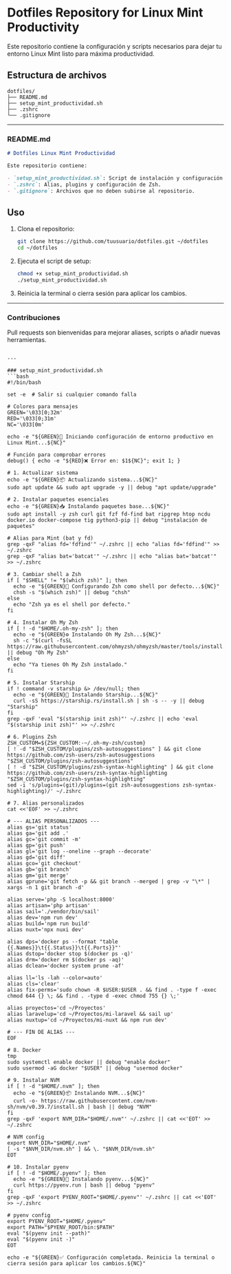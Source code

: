 # Dotfiles Repository for Linux Mint Productivity

Este repositorio contiene la configuración y scripts necesarios para dejar tu entorno Linux Mint listo para máxima productividad.

## Estructura de archivos

```
dotfiles/
├── README.md
├── setup_mint_productividad.sh
├── .zshrc
└── .gitignore
```

---

### README.md

````md
# Dotfiles Linux Mint Productividad

Este repositorio contiene:

- `setup_mint_productividad.sh`: Script de instalación y configuración con control de errores.
- `.zshrc`: Alias, plugins y configuración de Zsh.
- `.gitignore`: Archivos que no deben subirse al repositorio.
````

## Uso

1. Clona el repositorio:
   ```bash
   git clone https://github.com/tuusuario/dotfiles.git ~/dotfiles
   cd ~/dotfiles
   ```

2. Ejecuta el script de setup:

   ```bash
   chmod +x setup_mint_productividad.sh
   ./setup_mint_productividad.sh
   ```
3. Reinicia la terminal o cierra sesión para aplicar los cambios.

---

### Contribuciones

Pull requests son bienvenidas para mejorar aliases, scripts o añadir nuevas herramientas.

````

---

### setup_mint_productividad.sh
```bash
#!/bin/bash

set -e  # Salir si cualquier comando falla

# Colores para mensajes
GREEN='\033[0;32m'
RED='\033[0;31m'
NC='\033[0m'

echo -e "${GREEN}🔧 Iniciando configuración de entorno productivo en Linux Mint...${NC}"

# Función para comprobar errores
debug() { echo -e "${RED}❌ Error en: $1${NC}"; exit 1; }

# 1. Actualizar sistema
echo -e "${GREEN}📦 Actualizando sistema...${NC}"
sudo apt update && sudo apt upgrade -y || debug "apt update/upgrade"

# 2. Instalar paquetes esenciales
echo -e "${GREEN}📥 Instalando paquetes base...${NC}"
sudo apt install -y zsh curl git fzf fd-find bat ripgrep htop ncdu docker.io docker-compose tig python3-pip || debug "instalación de paquetes"

# Alias para Mint (bat y fd)
grep -qxF "alias fd='fdfind'" ~/.zshrc || echo "alias fd='fdfind'" >> ~/.zshrc
grep -qxF "alias bat='batcat'" ~/.zshrc || echo "alias bat='batcat'" >> ~/.zshrc

# 3. Cambiar shell a Zsh
if [ "$SHELL" != "$(which zsh)" ]; then
  echo -e "${GREEN}🐚 Configurando Zsh como shell por defecto...${NC}"
  chsh -s "$(which zsh)" || debug "chsh"
else
  echo "Zsh ya es el shell por defecto."
fi

# 4. Instalar Oh My Zsh
if [ ! -d "$HOME/.oh-my-zsh" ]; then
  echo -e "${GREEN}⚙️ Instalando Oh My Zsh...${NC}"
  sh -c "$(curl -fsSL https://raw.githubusercontent.com/ohmyzsh/ohmyzsh/master/tools/install.sh)" || debug "Oh My Zsh"
else
  echo "Ya tienes Oh My Zsh instalado."
fi

# 5. Instalar Starship
if ! command -v starship &> /dev/null; then
  echo -e "${GREEN}🚀 Instalando Starship...${NC}"
  curl -sS https://starship.rs/install.sh | sh -s -- -y || debug "Starship"
fi
grep -qxF 'eval "$(starship init zsh)"' ~/.zshrc || echo 'eval "$(starship init zsh)"' >> ~/.zshrc

# 6. Plugins Zsh
ZSH_CUSTOM=${ZSH_CUSTOM:-~/.oh-my-zsh/custom}
[ ! -d "$ZSH_CUSTOM/plugins/zsh-autosuggestions" ] && git clone https://github.com/zsh-users/zsh-autosuggestions "$ZSH_CUSTOM/plugins/zsh-autosuggestions"
[ ! -d "$ZSH_CUSTOM/plugins/zsh-syntax-highlighting" ] && git clone https://github.com/zsh-users/zsh-syntax-highlighting "$ZSH_CUSTOM/plugins/zsh-syntax-highlighting"
sed -i 's/plugins=(git)/plugins=(git zsh-autosuggestions zsh-syntax-highlighting)/' ~/.zshrc

# 7. Alias personalizados
cat <<'EOF' >> ~/.zshrc

# --- ALIAS PERSONALIZADOS ---
alias gs='git status'
alias ga='git add .'
alias gc='git commit -m'
alias gp='git push'
alias gl='git log --oneline --graph --decorate'
alias gd='git diff'
alias gco='git checkout'
alias gb='git branch'
alias gm='git merge'
alias gprune='git fetch -p && git branch --merged | grep -v "\*" | xargs -n 1 git branch -d'

alias serve='php -S localhost:8000'
alias artisan='php artisan'
alias sail='./vendor/bin/sail'
alias dev='npm run dev'
alias build='npm run build'
alias nuxt='npx nuxi dev'

alias dps='docker ps --format "table {{.Names}}\t{{.Status}}\t{{.Ports}}"'
alias dstop='docker stop $(docker ps -q)'
alias drm='docker rm $(docker ps -aq)'
alias dclean='docker system prune -af'

alias ll='ls -lah --color=auto'
alias cls='clear'
alias fix-perms='sudo chown -R $USER:$USER . && find . -type f -exec chmod 644 {} \; && find . -type d -exec chmod 755 {} \;'

alias proyectos='cd ~/Proyectos'
alias laravelup='cd ~/Proyectos/mi-laravel && sail up'
alias nuxtup='cd ~/Proyectos/mi-nuxt && npm run dev'

# --- FIN DE ALIAS ---
EOF

# 8. Docker
tmp
sudo systemctl enable docker || debug "enable docker"
sudo usermod -aG docker "$USER" || debug "usermod docker"

# 9. Instalar NVM
if [ ! -d "$HOME/.nvm" ]; then
  echo -e "${GREEN}📦 Instalando NVM...${NC}"
  curl -o- https://raw.githubusercontent.com/nvm-sh/nvm/v0.39.7/install.sh | bash || debug "NVM"
fi
grep -qxF 'export NVM_DIR="$HOME/.nvm"' ~/.zshrc || cat <<'EOT' >> ~/.zshrc

# NVM config
export NVM_DIR="$HOME/.nvm"
[ -s "$NVM_DIR/nvm.sh" ] && \. "$NVM_DIR/nvm.sh"
EOT

# 10. Instalar pyenv
if [ ! -d "$HOME/.pyenv" ]; then
  echo -e "${GREEN}🐍 Instalando pyenv...${NC}"
  curl https://pyenv.run | bash || debug "pyenv"
fi
grep -qxF 'export PYENV_ROOT="$HOME/.pyenv"' ~/.zshrc || cat <<'EOT' >> ~/.zshrc

# pyenv config
export PYENV_ROOT="$HOME/.pyenv"
export PATH="$PYENV_ROOT/bin:$PATH"
eval "$(pyenv init --path)"
eval "$(pyenv init -)"
EOT

echo -e "${GREEN}✅ Configuración completada. Reinicia la terminal o cierra sesión para aplicar los cambios.${NC}"

````
